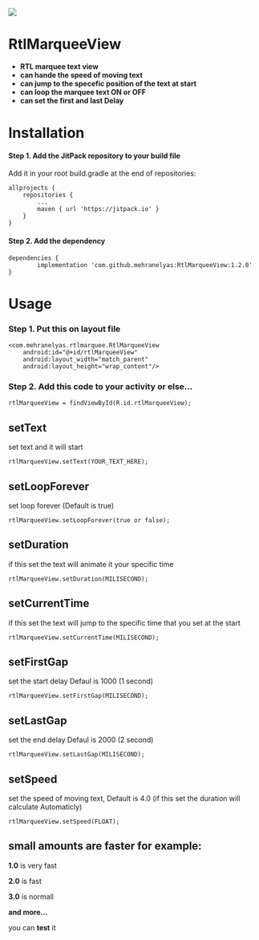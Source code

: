 [![](https://jitpack.io/v/mehranelyas/RtlMarqueeView.svg)](https://jitpack.io/#mehranelyas/RtlMarqueeView)

# RtlMarqueeView

* **RTL marquee text view**
*  **can hande the speed of moving text**
* **can jump to the specefic position of the text at start**
* **can loop the marquee text ON or OFF**
*  **can set the first and last Delay**


# Installation

#### Step 1. Add the JitPack repository to your build file 

Add it in your root build.gradle at the end of repositories:


	allprojects {
		repositories {
			...
			maven { url 'https://jitpack.io' }
		}
	}

  
  #### Step 2. Add the dependency
  
  	dependencies {
	        implementation 'com.github.mehranelyas:RtlMarqueeView:1.2.0'
	}


# Usage

### Step 1. Put this on layout file

    <com.mehranelyas.rtlmarquee.RtlMarqueeView
        android:id="@+id/rtlMarqueeView"
        android:layout_width="match_parent"
        android:layout_height="wrap_content"/>

  ### Step 2. Add this code to your activity or else...
  
  ```
  rtlMarqueeView = findViewById(R.id.rtlMarqueeView);
  
 ```
 ## setText
 set text and it will start
 ```
 rtlMarqueeView.setText(YOUR_TEXT_HERE);
 ```
  ## setLoopForever
  set loop forever (Default is true)
 ```
rtlMarqueeView.setLoopForever(true or false);
 ```
  ## setDuration
   if this set the text will animate it your specific time
 ```
rtlMarqueeView.setDuration(MILISECOND);
 ```

  ## setCurrentTime
   if this set the text will jump to the specific time that you set at the start
 ```
rtlMarqueeView.setCurrentTime(MILISECOND);
 ```
 
  ## setFirstGap
   set the start delay Defaul is 1000 (1 second)
 ```
rtlMarqueeView.setFirstGap(MILISECOND);
 ```
  ## setLastGap
   set the end delay Defaul is 2000 (2 second)
 ```
rtlMarqueeView.setLastGap(MILISECOND);
 ```
  ## setSpeed
   set the speed of moving text, Default is 4.0 (if this set the duration will calculate Automaticly)
   
 ```
rtlMarqueeView.setSpeed(FLOAT);
 ```

   ## small amounts are faster for example:
   **1.0** is very fast

   **2.0** is fast

   **3.0** is normall 

   **and more...**

   you can **test** it
   

 
 
